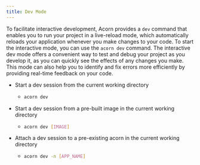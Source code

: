 ```yaml
---
title: Dev Mode 
---
```

To facilitate interactive development, Acorn provides a `dev` command that enables you to run your project in a live-reload mode, which automatically reloads your application whenever you make changes to your code. To start the interactive mode, you can use the `acorn dev` command.
The interactive dev mode offers a convenient way to test and debug your project as you develop it, as you can quickly see the effects of any changes you make. This mode can also help you to identify and fix errors more efficiently by providing real-time feedback on your code.

- Start a dev session from the current working directory
  - ```bash
    acorn dev
    ```
- Start a dev session from a pre-built image in the current working directory
  - ```bash
    acorn dev [IMAGE]
    ```
- Attach a dev session to a pre-existing acorn in the current working directory
  - ```bash
    acorn dev -n [APP_NAME]
    ```


